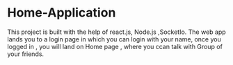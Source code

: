 # Home-Application
This project is built with the help of react.js, Node.js ,SocketIo.
The web app lands you to a login page in which you can login with your name, once you logged in , you will land on Home page ,
where you ccan talk with Group of your friends.
